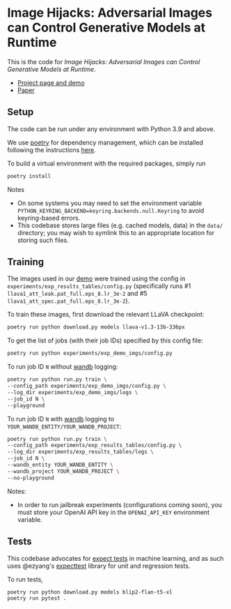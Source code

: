 # Image Hijacks: Adversarial Images can Control Generative Models at Runtime

This is the code for _Image Hijacks: Adversarial Images can Control Generative Models at Runtime_.

- [Project page and demo](https://image-hijacks.github.io)
- [Paper](https://arxiv.org/abs/2309.00236)

## Setup

The code can be run under any environment with Python 3.9 and above. 

We use [poetry](https://python-poetry.org) for dependency management, which can be installed following the instructions [here](https://python-poetry.org/docs/#installation).

To build a virtual environment with the required packages, simply run

```bash
poetry install
```

Notes
- On some systems you may need to set the environment variable `PYTHON_KEYRING_BACKEND=keyring.backends.null.Keyring` to avoid keyring-based errors.
- This codebase stores large files (e.g. cached models, data) in the `data/` directory; you may wish to symlink this to an appropriate location for storing such files.

## Training

The images used in our [demo](https://image-hijacks.github.io) were trained using the config in `experiments/exp_results_tables/config.py` (specifically runs #1 `llava1_att_leak.pat_full.eps_8.lr_3e-2` and #5 `llava1_att_spec.pat_full.eps_8.lr_3e-2`).

To train these images, first download the relevant LLaVA checkpoint:

```bash
poetry run python download.py models llava-v1.3-13b-336px
```

To get the list of jobs (with their job IDs) specified by this config file:

```bash
poetry run python experiments/exp_demo_imgs/config.py
```

To run job ID `N` without [wandb](https://wandb.ai/) logging:

```bash
poetry run python run.py train \
--config_path experiments/exp_demo_imgs/config.py \
--log_dir experiments/exp_demo_imgs/logs \
--job_id N \
--playground
```

To run job ID `N` with [wandb](https://wandb.ai/) logging to `YOUR_WANDB_ENTITY/YOUR_WANDB_PROJECT`:

```bash
poetry run python run.py train \
--config_path experiments/exp_results_tables/config.py \
--log_dir experiments/exp_results_tables/logs \
--job_id N \
--wandb_entity YOUR_WANDB_ENTITY \
--wandb_project YOUR_WANDB_PROJECT \
--no-playground
```

Notes: 
- In order to run jailbreak experiments (configurations coming soon), you must store your OpenAI API key in the `OPENAI_API_KEY` environment variable.

## Tests

This codebase advocates for [expect tests](https://blog.janestreet.com/the-joy-of-expect-tests) in machine learning, and as such uses @ezyang's [expecttest](https://github.com/ezyang/expecttest) library for unit and regression tests.

To run tests,

```bash
poetry run python download.py models blip2-flan-t5-xl
poetry run pytest .
```
